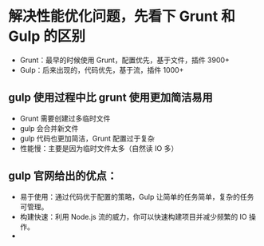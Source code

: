 # 解决性能优化问题，先看下 Grunt 和 Gulp 的区别

- Grunt：最早的时候使用 Grunt，配置优先，基于文件，插件 3900+
- Gulp：后来出现的，代码优先，基于流，插件 1000+

## gulp 使用过程中比 grunt 使用更加简洁易用

- Grunt 需要创建过多临时文件
- gulp 会合并新文件
- gulp 代码也更加简洁，Grunt 配置过于复杂
- 性能慢：主要是因为临时文件太多（自然读 IO 多）

## gulp 官网给出的优点：

- 易于使用：通过代码优于配置的策略，Gulp 让简单的任务简单，复杂的任务可管理。
- 构建快速：利用 Node.js 流的威力，你可以快速构建项目并减少频繁的 IO 操作。
-
